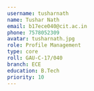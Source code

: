 ```yaml
---
username: tusharnath
name: Tushar Nath
email: b17ece040@cit.ac.in
phone: 7578052309
avatar: tusharnath.jpg
role: Profile Management
type: core
roll: GAU-C-17/040
branch: ECE
education: B.Tech
priority: 10
---
```

